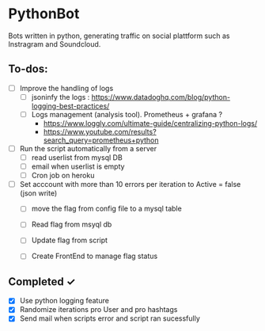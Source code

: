 # PythonBot
Bots written in python, generating traffic on social plattform such as Instragram and Soundcloud.

## To-dos:
- [ ] Improve the handling of logs
    - [ ] jsoninfy the logs : https://www.datadoghq.com/blog/python-logging-best-practices/
    - [ ] Logs management (analysis tool). Prometheus + grafana ? 
        - https://www.loggly.com/ultimate-guide/centralizing-python-logs/
        - https://www.youtube.com/results?search_query=prometheus+python
- [ ] Run the script automatically from a server    
    - [ ] read userlist from mysql DB
    - [ ] email when userlist is empty
    - [ ] Cron job on heroku
- [ ] Set acccount with more than 10 errors per iteration to Active = false (json write)
    - [ ] move the flag from config file to a mysql table
    - [ ] Read flag from msyql db
    - [ ] Update flag from script
    - [ ] Create FrontEnd to manage flag status


## Completed ✓
- [x] Use python logging feature
- [x] Randomize iterations pro User and pro hashtags
- [x] Send mail when scripts error and script ran sucessfully
